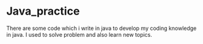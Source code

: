 # Java_practice
There are some code which i write in java to develop my coding knowledge in java. I used to solve problem and also learn new topics.
